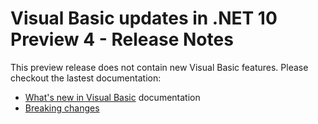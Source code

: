 # Visual Basic updates in .NET 10 Preview 4 - Release Notes

This preview release does not contain new Visual Basic features. Please checkout the lastest documentation:

- [What's new in Visual Basic](https://learn.microsoft.com/dotnet/visual-basic/whats-new/) documentation
- [Breaking changes](https://learn.microsoft.com/dotnet/visual-basic/whats-new/breaking-changes)
